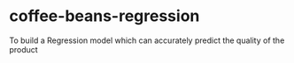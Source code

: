 # coffee-beans-regression
To build a Regression model which can accurately predict the quality of the product

